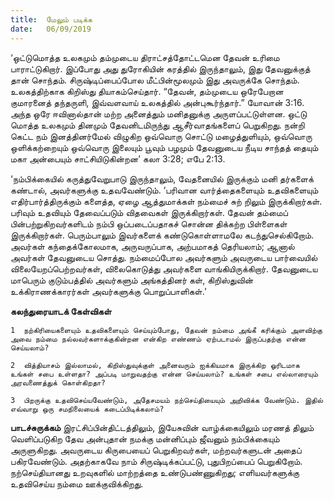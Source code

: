 ```yaml
---
title:  மேலும் படிக்க
date:   06/09/2019
---
```


‘ஒட்டுமொத்த உலகமும் தம்முடைய திராட்சத்தோட்டமென தேவன் உரிமை பாராட்டுகிறார். இப்போது அது துரோகியின் கரத்தில் இருந்தாலும், இது தேவனுக்குத் தான் சொந்தம். சிருஷ்டிப்பைப்போல மீட்பின்மூலமும் இது அவருக்கே சொந்தம். உலகத்திற்காக கிறிஸ்து தியாகம்செய்தார். “தேவன், தம்முடைய ஒரேபேறான குமாரனைத் தந்தருளி, இவ்வளவாய் உலகத்தில் அன்புகூர்ந்தார்.” யோவான் 3:16. அந்த ஒரே ஈவினால்தான் மற்ற அனைத்தும் மனிதனுக்கு அருளப்பட்டுள்ளன. ஒட்டு மொத்த உலகமும் தினமும் தேவனிடமிருந்து ஆசீர்வாதங்களைப் பெறுகிறது. நன்றி கெட்ட நம் இனத்தினர்மேல் விழுகிற ஒவ்வொரு சொட்டு மழைத்துளியும், ஒவ்வொரு ஒளிக்கற்றையும் ஒவ்வொரு இலையும் பூவும் பழமும் தேவனுடைய நீடிய சாந்தத் தையும் மகா அன்பையும் சாட்சியிடுகின்றன’ கலா 3:28; எபே 2:13.

‘நம்பிக்கையில் கருத்துவேறுபாடு இருந்தாலும், வேதனையில் இருக்கும் மனி தர்களைக் கண்டால், அவர்களுக்கு உதவவேண்டும்.  ‘பரிவான வார்த்தைகளையும் உதவிகளையும் எதிர்பார்த்திருக்கும் களைத்த, ஏழை ஆத்துமாக்கள் நம்மைச் சுற் றிலும் இருக்கிறார்கள். பரிவும் உதவியும் தேவைப்படும் விதவைகள் இருக்கிறார்கள். தேவன் தம்மைப் பின்பற்றுகிறவர்களிடம் நம்பி ஒப்படைப்பதாகச் சொன்ன திக்கற்ற பிள்ளைகள் இருக்கிறார்கள். பெரும்பாலும் இவர்களைக் கண்டுகொள்ளாமலே கடந்துசெல்கிறோம். அவர்கள் கந்தைக்கோலமாக, அருவருப்பாக, அற்பமாகத் தெரியலாம்; ஆனால் அவர்கள் தேவனுடைய சொத்து. நம்மைப்போல அவர்களும் அவருடைய பார்வையில் விலையேறப்பெற்றவர்கள், விலைகொடுத்து அவர்களை வாங்கியிருக்கிறார். தேவனுடைய மாபெரும் குடும்பத்தில் அவர்களும் அங்கத்தினர் கள், கிறிஸ்துவின் உக்கிராணக்காரர்கள் அவர்களுக்கு பொறுப்பாளிகள்.’

**கலந்துரையாடக் கேள்விகள்**

`1	நற்கிரியைகளையும் உதவிகளையும் செய்யும்போது, தேவன் நம்மை அங்கீ கரிக்கும் அளவிற்கு அவை நம்மை நல்லவர்களாக்குகின்றன என்கிற எண்ணம் ஏற்படாமல் இருப்பதற்கு என்ன செய்யலாம்?`

`2	வித்தியாசம் இல்லாமல், கிறிஸ்துவுக்குள் அனைவரும் ஐக்கியமாக இருக்கிற ஓரிடமாக உங்கள் சபை உள்ளதா? அப்படி மாறுவதற்கு என்ன செய்யலாம்? உங்கள் சபை எல்லாரையும் அரவணைத்துக் கொள்கிறதா?`

`3	பிறருக்கு உதவிசெய்யவேண்டும், அதேசமயம் நற்செய்தியையும் அறிவிக்க வேண்டும். இதில் எவ்வாறு ஒரு சமநிலையைக் கடைப்பிடிக்கலாம்?`

**பாடச்சுருக்கம்** இரட்சிப்பின்திட்டத்திலும், இயேசுவின் வாழ்க்கையிலும் மரணத் திலும் வெளிப்படுகிற தேவ அன்புதான் நமக்கு மன்னிப்பும் ஜீவனும் நம்பிக்கையும் அருளுகிறது. அவருடைய கிருபையைப் பெறுகிறவர்கள், மற்றவர்களுடன் அதைப் பகிரவேண்டும். அதற்காகவே நாம் சிருஷ்டிக்கப்பட்டு, புதுபிறப்பைப் பெறுகிறோம். நற்செய்தியானது உறவுகளில் மாற்றத்தை உண்டுபண்ணுகிறது; எளியவர்களுக்கு உதவிசெய்ய நம்மை ஊக்குவிக்கிறது.